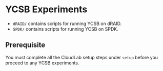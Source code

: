 # YCSB Experiments

- `dRAID/` contains scripts for running YCSB on dRAID.
- `SPDK/` contains scripts for running YCSB on SPDK.

## Prerequisite

You must complete all the CloudLab setup steps under `setup` before you proceed to any YCSB experiments.